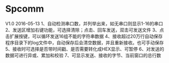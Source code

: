 # Spcomm

V1.0
2016-05-13
1、自动检测串口数，并列举出来，如无串口则显示1-16的串口
2、发送区增加右键功能，可选择清除；点击、回车发送，双击可发送文件
3、点击扩展按键，可以循环发送16组不能的字符串数据
4、接收超过20万行自动保存程序目录下的log文件中，自动保存后会清空数据，并且重新接收。也可手动保存
5、接收时可选择是否带时间戳、是否需要转化成HEX显示、可暂停
6、对发送的数据可进行异或、累加和校验
7、可显示发送、接收的字节、当前窗口的总行数